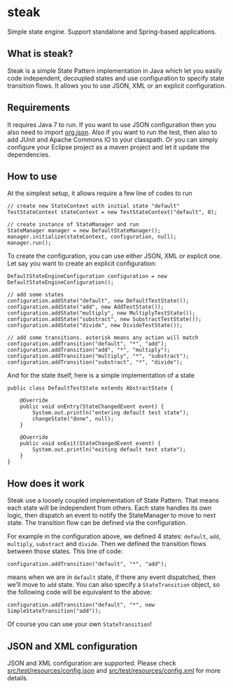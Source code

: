 # steak
Simple state engine. Support standalone and Spring-based applications.

## What is steak?
Steak is a simple State Pattern implementation in Java which let you easily code independent, decoupled states and use configuration to specify state transition flows.
It allows you to use JSON, XML or an explicit configuration.

## Requirements
It requires Java 7 to run. If you want to use JSON configuration then you also need to import [org.json](http://json.org/). Also if you want to run the test, then also to add JUnit and Apache Commons IO to your classpath. Or you can simply configure your Eclipse project as a maven project and let it update the dependencies.

## How to use
At the simplest setup, it allows require a few line of codes to run

    // create new StateContext with initial state "default"
    TestStateContext stateContext = new TestStateContext("default", 0);
    
    // create instance of StateManager and run
    StateManager manager = new DefaultStateManager();
    manager.initialize(stateContext, configuration, null);
    manager.run();
    
To create the configuration, you can use either JSON, XML or explicit one. Let say you want to create an explicit configuration:

    DefaultStateEngineConfiguration configuration = new DefaultStateEngineConfiguration();

    // add some states
    configuration.addState("default", new DefaultTestState());
    configuration.addState("add", new AddTestState());
    configuration.addState("multiply", new MultiplyTestState());
    configuration.addState("substract", new SubstractTestState());
    configuration.addState("divide", new DivideTestState());
    
    // add some transitions. asterisk means any action will match
    configuration.addTransition("default", "*", "add");
    configuration.addTransition("add", "*", "multiply");
    configuration.addTransition("multiply", "*", "substract");
    configuration.addTransition("substract", "*", "divide");
    
And for the state itself, here is a simple implementation of a state

    public class DefaultTestState extends AbstractState {
	
        @Override
        public void onEntry(StateChangedEvent event) {
            System.out.println("entering default test state");
            changeState("done", null);
        }

        @Override
        public void onExit(StateChangedEvent event) {
            System.out.println("exiting default test state");
        }
    }


## How does it work

Steak use a loosely coupled implementation of State Pattern. That means each state will be independent from others. Each
state handles its own logic, then dispatch an event to notify the StateManager to move to next state. The transition flow
can be defined via the configuration.

For example in the configuration above, we defined 4 states: `default`, `add`, `multiply`, `substract` and `divide`.
Then we defined the transition flows between those states. This line of code:

    configuration.addTransition("default", "*", "add");
    
means when we are in `default` state, if there any event dispatched, then we'll move to `add` state. You can also specify a `StateTransition` object, so the following code will be equivalent to the above:

    configuration.addTransition("default", "*", new SimpleStateTransition("add"));

Of course you can use your own `StateTransition`!

## JSON and XML configuration

JSON and XML configuration are supported. Please check [src/test/resources/config.json](https://github.com/dungba88/steak/blob/master/src/test/resources/config.json) and [src/test/resources/config.xml](https://github.com/dungba88/steak/blob/master/src/test/resources/config.xml) for more details.
